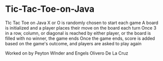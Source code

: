 # Tic-Tac-Toe-on-Java
TIc Tac Toe on Java
X or O is randomly chosen to start each game
A board is initialized and a player places their move on the board each turn
Once 3 in a row, column, or diagonal is reached by either player, or the board is filled with no winner, the game ends
Once the game ends, score is added based on the game's outcome, and players are asked to play again

Worked on by Peyton WInder and Engels Olivero De La Cruz
